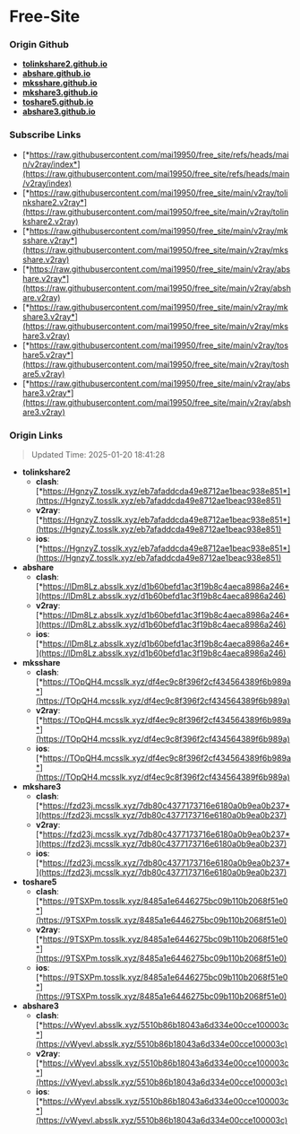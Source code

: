 # Free-Site

### Origin Github

- [**tolinkshare2.github.io**](https://github.com/tolinkshare2/tolinkshare2.github.io)
- [**abshare.github.io**](https://github.com/abshare/abshare.github.io)
- [**mksshare.github.io**](https://github.com/mksshare/mksshare.github.io)
- [**mkshare3.github.io**](https://github.com/mkshare3/mkshare3.github.io)
- [**toshare5.github.io**](https://github.com/toshare5/toshare5.github.io)
- [**abshare3.github.io**](https://github.com/abshare3/abshare3.github.io)

### Subscribe Links

- [*https://raw.githubusercontent.com/mai19950/free_site/refs/heads/main/v2ray/index*](https://raw.githubusercontent.com/mai19950/free_site/refs/heads/main/v2ray/index)
- [*https://raw.githubusercontent.com/mai19950/free_site/main/v2ray/tolinkshare2.v2ray*](https://raw.githubusercontent.com/mai19950/free_site/main/v2ray/tolinkshare2.v2ray)
- [*https://raw.githubusercontent.com/mai19950/free_site/main/v2ray/mksshare.v2ray*](https://raw.githubusercontent.com/mai19950/free_site/main/v2ray/mksshare.v2ray)
- [*https://raw.githubusercontent.com/mai19950/free_site/main/v2ray/abshare.v2ray*](https://raw.githubusercontent.com/mai19950/free_site/main/v2ray/abshare.v2ray)
- [*https://raw.githubusercontent.com/mai19950/free_site/main/v2ray/mkshare3.v2ray*](https://raw.githubusercontent.com/mai19950/free_site/main/v2ray/mkshare3.v2ray)
- [*https://raw.githubusercontent.com/mai19950/free_site/main/v2ray/toshare5.v2ray*](https://raw.githubusercontent.com/mai19950/free_site/main/v2ray/toshare5.v2ray)
- [*https://raw.githubusercontent.com/mai19950/free_site/main/v2ray/abshare3.v2ray*](https://raw.githubusercontent.com/mai19950/free_site/main/v2ray/abshare3.v2ray)

### Origin Links

> Updated Time: 2025-01-20 18:41:28

- **tolinkshare2**
  - **clash**: [*https://HgnzyZ.tosslk.xyz/eb7afaddcda49e8712ae1beac938e851*](https://HgnzyZ.tosslk.xyz/eb7afaddcda49e8712ae1beac938e851)
  - **v2ray**: [*https://HgnzyZ.tosslk.xyz/eb7afaddcda49e8712ae1beac938e851*](https://HgnzyZ.tosslk.xyz/eb7afaddcda49e8712ae1beac938e851)
  - **ios**: [*https://HgnzyZ.tosslk.xyz/eb7afaddcda49e8712ae1beac938e851*](https://HgnzyZ.tosslk.xyz/eb7afaddcda49e8712ae1beac938e851)
- **abshare**
  - **clash**: [*https://lDm8Lz.absslk.xyz/d1b60befd1ac3f19b8c4aeca8986a246*](https://lDm8Lz.absslk.xyz/d1b60befd1ac3f19b8c4aeca8986a246)
  - **v2ray**: [*https://lDm8Lz.absslk.xyz/d1b60befd1ac3f19b8c4aeca8986a246*](https://lDm8Lz.absslk.xyz/d1b60befd1ac3f19b8c4aeca8986a246)
  - **ios**: [*https://lDm8Lz.absslk.xyz/d1b60befd1ac3f19b8c4aeca8986a246*](https://lDm8Lz.absslk.xyz/d1b60befd1ac3f19b8c4aeca8986a246)
- **mksshare**
  - **clash**: [*https://TOpQH4.mcsslk.xyz/df4ec9c8f396f2cf434564389f6b989a*](https://TOpQH4.mcsslk.xyz/df4ec9c8f396f2cf434564389f6b989a)
  - **v2ray**: [*https://TOpQH4.mcsslk.xyz/df4ec9c8f396f2cf434564389f6b989a*](https://TOpQH4.mcsslk.xyz/df4ec9c8f396f2cf434564389f6b989a)
  - **ios**: [*https://TOpQH4.mcsslk.xyz/df4ec9c8f396f2cf434564389f6b989a*](https://TOpQH4.mcsslk.xyz/df4ec9c8f396f2cf434564389f6b989a)
- **mkshare3**
  - **clash**: [*https://fzd23j.mcsslk.xyz/7db80c4377173716e6180a0b9ea0b237*](https://fzd23j.mcsslk.xyz/7db80c4377173716e6180a0b9ea0b237)
  - **v2ray**: [*https://fzd23j.mcsslk.xyz/7db80c4377173716e6180a0b9ea0b237*](https://fzd23j.mcsslk.xyz/7db80c4377173716e6180a0b9ea0b237)
  - **ios**: [*https://fzd23j.mcsslk.xyz/7db80c4377173716e6180a0b9ea0b237*](https://fzd23j.mcsslk.xyz/7db80c4377173716e6180a0b9ea0b237)
- **toshare5**
  - **clash**: [*https://9TSXPm.tosslk.xyz/8485a1e6446275bc09b110b2068f51e0*](https://9TSXPm.tosslk.xyz/8485a1e6446275bc09b110b2068f51e0)
  - **v2ray**: [*https://9TSXPm.tosslk.xyz/8485a1e6446275bc09b110b2068f51e0*](https://9TSXPm.tosslk.xyz/8485a1e6446275bc09b110b2068f51e0)
  - **ios**: [*https://9TSXPm.tosslk.xyz/8485a1e6446275bc09b110b2068f51e0*](https://9TSXPm.tosslk.xyz/8485a1e6446275bc09b110b2068f51e0)
- **abshare3**
  - **clash**: [*https://vWyevl.absslk.xyz/5510b86b18043a6d334e00cce100003c*](https://vWyevl.absslk.xyz/5510b86b18043a6d334e00cce100003c)
  - **v2ray**: [*https://vWyevl.absslk.xyz/5510b86b18043a6d334e00cce100003c*](https://vWyevl.absslk.xyz/5510b86b18043a6d334e00cce100003c)
  - **ios**: [*https://vWyevl.absslk.xyz/5510b86b18043a6d334e00cce100003c*](https://vWyevl.absslk.xyz/5510b86b18043a6d334e00cce100003c)
